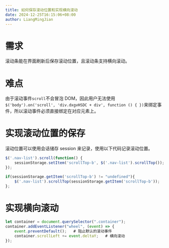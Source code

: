 ```yaml
---
title: 如何保存滚动位置和实现横向滚动
date: 2024-12-25T16:15:06+08:00
author: LiangMingJian
---
```


# 需求

滚动条能在界面刷新后保存滚动位置，且滚动条支持横向滚动。

# 难点

由于滚动事件`scroll`不会冒泡 DOM，因此用户无法使用 `$('body').on('scroll', 'div.dxgvHSDC + div', function () { })`来绑定事件，所以滚动事件必须直接绑定在对应元素上。

# 实现滚动位置的保存

滚动位置可以使用会话储存 session 来记录，使用以下代码记录滚动位置。

```javascript
$('.nav-list').scroll(function() {
    sessionStorage.setItem('scrollTop-b', $('.nav-list').scrollTop());
});

if(sessionStorage.getItem('scrollTop-b') != "undefined"){
    $('.nav-list').scrollTop(sessionStorage.getItem('scrollTop-b'));
};
```

# 实现横向滚动

```javascript
let container = document.querySelector(".container");
container.addEventListener("wheel", (event) => {
    event.preventDefault();   # 阻止默认的滚动事件
    container.scrollLeft += event.deltaY;   # 横向滚动
});
```
